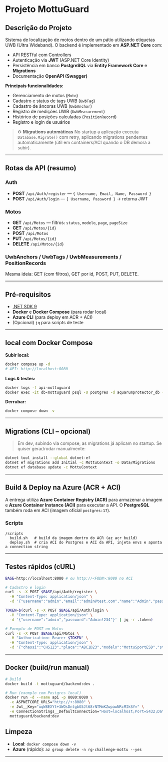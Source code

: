 # Projeto MottuGuard

## Descrição do Projeto

Sistema de localização de motos dentro de um pátio utilizando etiquetas UWB (Ultra Wideband).
O backend é implementado em **ASP.NET Core** com:

* API RESTful com Controllers
* Autenticação via **JWT** (ASP.NET Core Identity)
* Persistência em banco **PostgreSQL** via **Entity Framework Core** e **Migrations**
* Documentação **OpenAPI (Swagger)**

**Principais funcionalidades:**

* Gerenciamento de motos (`Moto`)
* Cadastro e status de tags UWB (`UwbTag`)
* Cadastro de âncoras UWB (`UwbAnchor`)
* Registro de medições UWB (`UwbMeasurement`)
* Histórico de posições calculadas (`PositionRecord`)
* Registro e login de usuários

> ⚙️ **Migrations automáticas**
> No startup a aplicação executa `Database.Migrate()` com retry, aplicando migrations pendentes automaticamente (útil em containers/ACI quando o DB demora a subir).

---

## Rotas da API (resumo)

### Auth

* **POST** `/api/Auth/register` — `{ Username, Email, Name, Password }`
* **POST** `/api/Auth/login` — `{ Username, Password }` → retorna JWT

### Motos

* **GET** `/api/Motos` — filtros: `status`, `modelo`, `page`, `pageSize`
* **GET** `/api/Motos/{id}`
* **POST** `/api/Motos`
* **PUT** `/api/Motos/{id}`
* **DELETE** `/api/Motos/{id}`

### UwbAnchors / UwbTags / UwbMeasurements / PositionRecords

Mesma ideia: GET (com filtros), GET por id, POST, PUT, DELETE.

---

## Pré-requisitos

* [.NET SDK 9](https://dotnet.microsoft.com/download)
* **Docker** e **Docker Compose** (para rodar local)
* **Azure CLI** (para deploy em ACR + ACI)
* (Opcional) `jq` para scripts de teste

---

## local com Docker Compose


**Subir local:**

```bash
docker compose up -d
# API: http://localhost:8080
```

**Logs & testes:**

```bash
docker logs -f api-mottuguard
docker exec -it db-mottuguard psql -U postgres -d aquarumprotector_db -c '\dt'
```

**Derrubar:**

```bash
docker compose down -v
```

---

## Migrations (CLI – opcional)

> Em dev, subindo via compose, as migrations já aplicam no startup.
> Se quiser gerar/rodar manualmente:

```bash
dotnet tool install --global dotnet-ef
dotnet ef migrations add Initial -c MottuContext -o Data/Migrations
dotnet ef database update -c MottuContext
```

---

## Build & Deploy na Azure (ACR + ACI)

A entrega utiliza **Azure Container Registry (ACR)** para armazenar a imagem e **Azure Container Instance (ACI)** para executar a API. O **PostgreSQL** também roda em ACI (imagem oficial `postgres:17`).

### Scripts

```
/scripts
  build.sh   # build da imagem dentro do ACR (az acr build)
  deploy.sh  # cria ACI do Postgres e ACI da API, injeta envs e aponta a connection string
```
---

## Testes rápidos (cURL)

```bash
BASE=http://localhost:8080 # ou http://<FQDN>:8080 no ACI

# Cadastro e login
curl -s -X POST $BASE/api/Auth/register \
  -H "Content-Type: application/json" \
  -d '{"username":"admin","email":"admin@test.com","name":"Admin","password":"Admin!234"}'

TOKEN=$(curl -s -X POST $BASE/api/Auth/login \
  -H "Content-Type: application/json" \
  -d '{"username":"admin","password":"Admin!234"}' | jq -r .token)

# Exemplo de POST em Motos
curl -s -X POST $BASE/api/Motos \
  -H "Authorization: Bearer $TOKEN" \
  -H "Content-Type: application/json" \
  -d '{"chassi":"CHS123","placa":"ABC1D23","modelo":"MottuSportESD","status":"Disponivel"}'
```

---

## Docker (build/run manual)

```bash
# Build
docker build -t mottuguard/backend:dev .

# Run (exemplo com Postgres local)
docker run -d --name api -p 8080:8080 \
  -e ASPNETCORE_URLS="http://+:8080" \
  -e Jwt__Key="uqW8EXYt+3WOsDntgbG5Jt68rNTMmKZwpawNRcMIkSY=" \
  -e ConnectionStrings__DefaultConnection="Host=localhost;Port=5432;Database=mottu;Username=postgres;Password=SenhaMuitoForte1234!" \
  mottuguard/backend:dev
```

## Limpeza

* **Local**: `docker compose down -v`
* **Azure** (rápido): `az group delete -n rg-challenge-mottu --yes`

---
